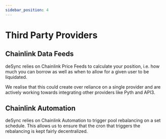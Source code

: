 ```yaml
---
sidebar_position: 4
---
```


# Third Party Providers

## Chainlink Data Feeds

deSync relies on Chainlink Price Feeds to calculate your position, i.e. how much you can borrow as well as when to allow for a given user to be liquidated.

We realise that this could create over reliance on a single provider and are actively working towards integrating other providers like Pyth and API3.

## Chainlink Automation

deSync relies on Chainlink Automation to trigger pool rebalancing on a set schedule. This allows us to ensure that the cron that triggers the rebalancing is kept fairly decentralized.